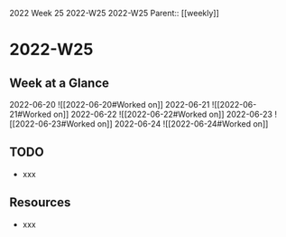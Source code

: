 2022 Week 25
2022-W25 2022-W25
Parent:: [[weekly]]

# 2022-W25

## Week at a Glance

2022-06-20
![[2022-06-20#Worked on]]
2022-06-21
![[2022-06-21#Worked on]]
2022-06-22
![[2022-06-22#Worked on]]
2022-06-23
![[2022-06-23#Worked on]]
2022-06-24
![[2022-06-24#Worked on]]

## TODO

- xxx

## Resources

- xxx



